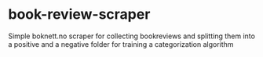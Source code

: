 book-review-scraper
===================

Simple boknett.no scraper for collecting bookreviews and splitting them into a positive and a negative folder for training a categorization algorithm

